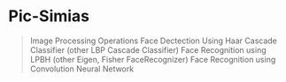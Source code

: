 # Pic-Simias
> Image Processing Operations
> Face Dectection Using Haar Cascade Classifier (other LBP Cascade Classifier)
> Face Recognition using LPBH (other Eigen, Fisher FaceRecognizer)
> Face Recognition using Convolution Neural Network